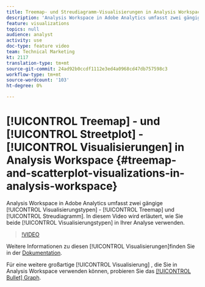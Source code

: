 ```yaml
---
title: Treemap- und Streudiagramm-Visualisierungen in Analysis Workspace
description: 'Analysis Workspace in Adobe Analytics umfasst zwei gängige Visualisierungstypen: Treemap und Streudiagramm. In diesem Video wird erläutert, wie Sie beide Visualisierungstypen in Ihrer Analyse verwenden.'
feature: visualizations
topics: null
audience: analyst
activity: use
doc-type: feature video
team: Technical Marketing
kt: 2117
translation-type: tm+mt
source-git-commit: 24ad92b0ccdf1112e3ed4a0968cd47db757598c3
workflow-type: tm+mt
source-wordcount: '103'
ht-degree: 0%

---
```



# [!UICONTROL Treemap] - und [!UICONTROL Streetplot] - [!UICONTROL Visualisierungen] in Analysis Workspace {#treemap-and-scatterplot-visualizations-in-analysis-workspace}

Analysis Workspace in Adobe Analytics umfasst zwei gängige [!UICONTROL Visualisierungstypen] - [!UICONTROL Treemap] und [!UICONTROL Streudiagramm]. In diesem Video wird erläutert, wie Sie beide [!UICONTROL Visualisierungstypen] in Ihrer Analyse verwenden.

>[!VIDEO](https://video.tv.adobe.com/v/23988/?quality=12)

Weitere Informationen zu diesen [!UICONTROL Visualisierungen]finden Sie in der [Dokumentation](https://marketing.adobe.com/resources/help/en_US/analytics/analysis-workspace/treemap.html).

Für eine weitere großartige [!UICONTROL Visualisierung] , die Sie in Analysis Workspace verwenden können, probieren Sie das [[!UICONTROL Bullet] Graph](https://helpx.adobe.com/analytics/kt/using/bullet-graph-viz-analysis-workspace-feature-video-use.html).
